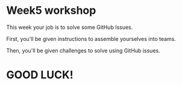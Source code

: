 # Week5 workshop

This week your job is to solve some GitHub Issues.

First, you'll be given instructions to assemble yourselves into teams. 

Then, you'll be given challenges to solve using GitHub issues.

# GOOD LUCK!

  

